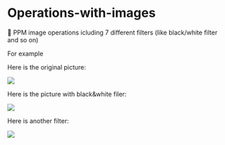 # Operations-with-images

🌁 PPM image operations icluding 7 different filters (like black/white filter and so on)

For example

Here is the original picture:

![](pics/jaconde.ppm)

Here is the picture with black&white filer:

![](pics/jaconde3.ppm)


Here is another filter:


![](pics/outjaconde.ppm)
